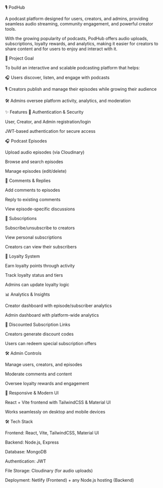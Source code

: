 🎙️ PodHub

A podcast platform designed for users, creators, and admins, providing seamless audio streaming, community engagement, and powerful creator tools.

With the growing popularity of podcasts, PodHub offers audio uploads, subscriptions, loyalty rewards, and analytics, making it easier for creators to share content and for users to enjoy and interact with it.

🚀 Project Goal

To build an interactive and scalable podcasting platform that helps:

🎧 Users discover, listen, and engage with podcasts

🎙️ Creators publish and manage their episodes while growing their audience

🛠️ Admins oversee platform activity, analytics, and moderation

✨ Features
🔐 Authentication & Security

User, Creator, and Admin registration/login

JWT-based authentication for secure access

🎧 Podcast Episodes

Upload audio episodes (via Cloudinary)

Browse and search episodes

Manage episodes (edit/delete)

💬 Comments & Replies

Add comments to episodes

Reply to existing comments

View episode-specific discussions

🔔 Subscriptions

Subscribe/unsubscribe to creators

View personal subscriptions

Creators can view their subscribers

🎁 Loyalty System

Earn loyalty points through activity

Track loyalty status and tiers

Admins can update loyalty logic

📊 Analytics & Insights

Creator dashboard with episode/subscriber analytics

Admin dashboard with platform-wide analytics

💸 Discounted Subscription Links

Creators generate discount codes

Users can redeem special subscription offers

🛠️ Admin Controls

Manage users, creators, and episodes

Moderate comments and content

Oversee loyalty rewards and engagement

🎨 Responsive & Modern UI

React + Vite frontend with TailwindCSS & Material UI

Works seamlessly on desktop and mobile devices

🛠️ Tech Stack

Frontend: React, Vite, TailwindCSS, Material UI

Backend: Node.js, Express

Database: MongoDB

Authentication: JWT

File Storage: Cloudinary (for audio uploads)

Deployment: Netlify (Frontend) + any Node.js hosting (Backend)
